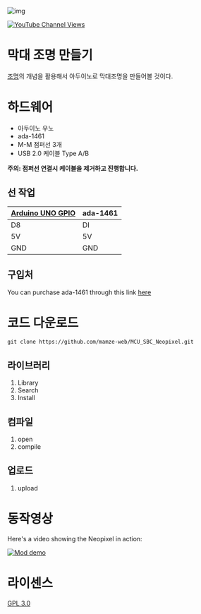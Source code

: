 ![img](https://cdn-shop.adafruit.com/970x728/1138-00.jpg)

[![YouTube Channel Views](https://img.shields.io/youtube/channel/views/UCz5BOU9J9pB_O0B8-rDjCWQ?label=YouTube&style=social)](https://www.youtube.com/watch?v=tQJWNoRK7sc)

# 막대 조명 만들기

[조명](https://ko.wikipedia.org/wiki/조명)의 개념을 활용해서 아두이노로 막대조명을 만들어볼 것이다.

# 하드웨어 

- 아두이노 우노  
- ada-1461
- M-M 점퍼선 3개 
- USB 2.0 케이블 Type A/B


**주의: 점퍼선 연결시 케이블을 제거하고 진행합니다.**

## 선 작업 

| [Arduino UNO GPIO](https://docs.arduino.cc/resources/pinouts/A000066-full-pinout.pdf) | ada-1461 |
|-----------|------|
|   D8     | DI  |
|   5V      | 5V  |
|   GND     | GND  |

## 구입처 

You can purchase ada-1461 through this link [here](https://www.devicemart.co.kr/goods/view?no=1274050)

# 코드 다운로드 

    git clone https://github.com/mamze-web/MCU_SBC_Neopixel.git

## 라이브러리  
1. Library 
2. Search
3. Install

## 컴파일   

1. open
2. compile

## 업로드  
1. upload

# 동작영상 

Here's a video showing the Neopixel in action:

[![Mod demo](https://i.ytimg.com/vi/qUL7x_0r-bA/maxresdefault.jpg)](https://www.youtube.com/watch?v=7J-s3NE6yNc "Video Title")

# 라이센스 
[GPL 3.0](https://olis.or.kr/license/Detailselect.do?lId=1072&mapCode=010072)
